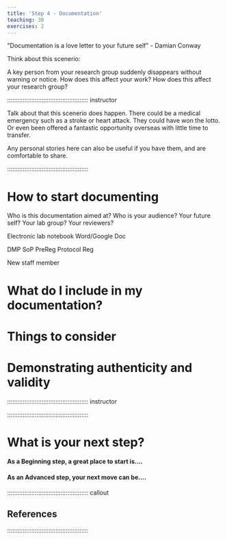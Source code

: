 ```yaml
---
title: 'Step 4 - Documentation'
teaching: 30
exercises: 2
---
```


"Documentation is a love letter to your future self" - Damian Conway

Think about this scenerio:

A key person from your research group suddenly disappears without warning or notice. 
How does this affect your work? 
How does this affect your research group?

::::::::::::::::::::::::::::::::::::::::::::::: instructor

Talk about that this scenerio does happen. There could be a medical emergency such as a stroke or heart attack. They could have won the lotto. Or even been offered a fantastic opportunity overseas with little time to transfer.

Any personal stories here can also be useful if you have them, and are comfortable to share.

::::::::::::::::::::::::::::::::::::::::::::::: 

# How to start documenting

Who is this documentation aimed at? Who is your audience? Your future self? Your lab group? Your reviewers?

Electronic lab notebook
Word/Google Doc


DMP
SoP
PreReg
Protocol Reg

New staff member


# What do I include in my documentation?


# Things to consider


# Demonstrating authenticity and validity






::::::::::::::::::::::::::::::::::::::::::::::: instructor


::::::::::::::::::::::::::::::::::::::::::::::: 



# What is your next step?

#### As a Beginning step, a great place to start is....



#### As an Advanced step, your next move can be....




::::::::::::::::::::::::::::::::::::::::::::::: callout

## References


:::::::::::::::::::::::::::::::::::::::::::::::
